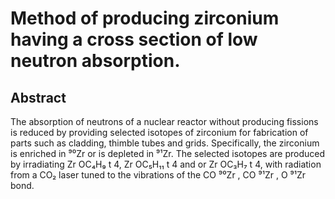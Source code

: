 # Method of producing zirconium having a cross section of low neutron absorption.

## Abstract
The absorption of neutrons of a nuclear reactor without producing fissions is reduced by providing selected isotopes of zirconium for fabrication of parts such as cladding, thimble tubes and grids. Specifically, the zirconium is enriched in ⁹⁰Zr or is depleted in ⁹¹Zr. The selected isotopes are produced by irradiating Zr OC₄H₉ t 4, Zr OC₅H₁₁ t 4 and or Zr OC₃H₇ t 4, with radiation from a CO₂ laser tuned to the vibrations of the CO ⁹⁰Zr , CO ⁹¹Zr , O ⁹¹Zr bond.